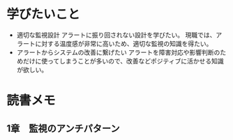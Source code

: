 # 学びたいこと

- 適切な監視設計
   アラートに振り回されない設計を学びたい。
   現職では、アラートに対する温度感が非常に高いため、適切な監視の知識を得たい。
- アラートからシステムの改善に繋げたい
  アラートを障害対応や影響判断のためだけに使ってしまうことが多いので、改善などポジティブに活かせる知識が欲しい。

# 読書メモ

## 1章　監視のアンチパターン


